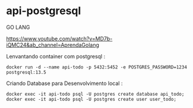 # api-postgresql
GO LANG 

https://www.youtube.com/watch?v=MD7b-iQMC24&ab_channel=AprendaGolang

Lenvantando container com postgresql :
```
docker run -d --name api-todo -p 5432:5452 -e POSTGRES_PASSWORD=1234 postgresql:13.5
```

Criando Database para Desenvolvimento local :
```
docker exec -it api-todo psql -U postgres create database api_todo;
docker exec -it api-todo psql -U postgres create user user_todo;
```